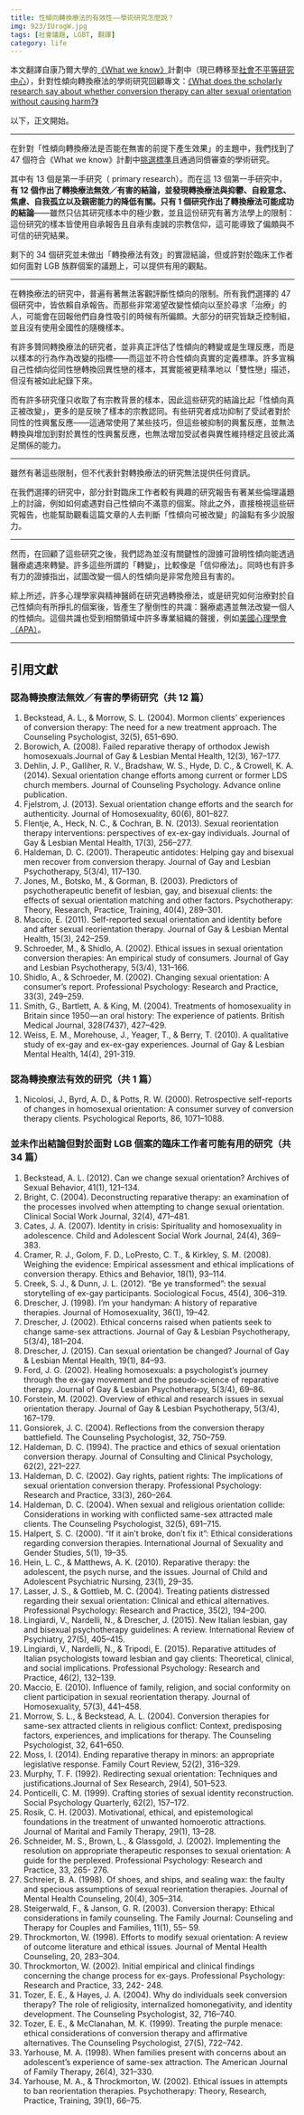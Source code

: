 ```yaml
---
title: 性傾向轉換療法的有效性——學術研究怎麼說？
img: 923/IUrogW.jpg
tags: [社會議題, LGBT, 翻譯]
category: life
---
```


本文翻譯自康乃爾大學的[《What we know》](https://whatweknow.inequality.cornell.edu/)計劃中（現已轉移至[社會不平等研究中心](http://inequality.cornell.edu/)），針對性傾向轉換療法的學術研究回顧專文：[《What does the scholarly research say about whether conversion therapy can alter sexual orientation without causing harm?》](https://whatweknow.inequality.cornell.edu/topics/lgbt-equality/what-does-the-scholarly-research-say-about-whether-conversion-therapy-can-alter-sexual-orientation-without-causing-harm/)

<!--more-->

以下，正文開始。

---

在針對「性傾向轉換療法是否能在無害的前提下產生效果」的主題中，我們找到了 47 個符合《What we know》計劃中[挑選標準](https://whatweknow.inequality.cornell.edu/about/selection-methodology/)且通過同儕審查的學術研究。

其中有 13 個是第一手研究（ primary research）。而在這 13 個第一手研究中，**有 12 個作出了轉換療法無效／有害的結論，並發現轉換療法與抑鬱、自殺意念、焦慮、自我孤立以及親密能力的降低有關。只有 1 個研究作出了轉換療法可能成功的結論**——雖然只佔其研究樣本中的極少數，並且這份研究有著方法學上的限制：這份研究的樣本皆使用自承報告且自承有虔誠的宗教信仰，這可能導致了偏頗與不可信的研究結果。

剩下的 34 個研究並未做出「轉換療法有效」的實證結論，但或許對於臨床工作者如何面對 LGB 族群個案的議題上，可以提供有用的觀點。

---

在轉換療法的研究中，普遍有著無法客觀評斷性傾向的限制。所有我們選擇的 47 個研究中，皆依賴自承報告。而那些非常渴望改變性傾向以至於尋求「治療」的人，可能會在回報他們自身性吸引的時候有所偏頗。大部分的研究皆缺乏控制組，並且沒有使用全國性的隨機樣本。

有許多贊同轉換療法的研究者，並非真正評估了性傾向的轉變或是生理反應，而是以樣本的行為作為改變的指標——而這並不符合性傾向真實的定義標準。許多宣稱自己性傾向從同性戀轉換回異性戀的樣本，其實能被更精準地以「雙性戀」描述，但沒有被如此紀錄下來。

而有許多研究僅只收取了有宗教背景的樣本，因此這些研究的結論比起「性傾向真正被改變」，更多的是反映了樣本的宗教認同。有些研究者成功抑制了受試者對於同性的性興奮反應——這通常使用了某些技巧，但這些被抑制的興奮反應，並無法轉換與增加到對於異性的性興奮反應，也無法增加受試者與異性維持穩定且彼此滿足關係的能力。

---

雖然有著這些限制，但不代表針對轉換療法的研究無法提供任何資訊。

在我們選擇的研究中，部分針對臨床工作者較有興趣的研究報告有著某些倫理議題上的討論，例如如何處遇對自己性傾向不滿意的個案。除此之外，直接檢視這些研究報告，也能幫助觀看這篇文章的人去判斷「性傾向可被改變」的論點有多少說服力。

---

然而，在回顧了這些研究之後，我們認為並沒有關鍵性的證據可證明性傾向能透過醫療處遇來轉變。許多這些所謂的「轉變」，比較像是「信仰療法」。同時也有許多有力的證據指出，試圖改變一個人的性傾向是非常危險且有害的。

綜上所述，許多心理學家與精神醫師在研究過轉換療法，或是研究如何治療對於自己性傾向有所掙扎的個案後，皆產生了壓倒性的共識：醫療處遇並無法改變一個人的性傾向。這個共識也受到相關領域中許多專業組織的聲援，例如[美國心理學會（APA）](https://www.apa.org/pi/lgbt/resources/therapeutic-response.pdf)。

---

## 引用文獻

### 認為轉換療法無效／有害的學術研究（共 12 篇）

1. Beckstead, A. L., & Morrow, S. L. (2004). Mormon clients’ experiences of conversion therapy: The need for a new treatment approach. The Counseling Psychologist, 32(5), 651–690.
2. Borowich, A. (2008). Failed reparative therapy of orthodox Jewish homosexuals.Journal of Gay & Lesbian Mental Health, 12(3), 167–177.
3. Dehlin, J. P., Galliher, R. V., Bradshaw, W. S., Hyde, D. C., & Crowell, K. A. (2014). Sexual orientation change efforts among current or former LDS church members. Journal of Counseling Psychology. Advance online publication.
4. Fjelstrom, J. (2013). Sexual orientation change efforts and the search for authenticity. Journal of Homosexuality, 60(6), 801–827.
5. Flentje, A., Heck, N. C., & Cochran, B. N. (2013). Sexual reorientation therapy interventions: perspectives of ex-ex-gay individuals. Journal of Gay & Lesbian Mental Health, 17(3), 256–277.
6. Haldeman, D. C. (2001). Therapeutic antidotes: Helping gay and bisexual men recover from conversion therapy. Journal of Gay and Lesbian Psychotherapy, 5(3/4), 117–130.
7. Jones, M., Botsko, M., & Gorman, B. (2003). Predictors of psychotherapeutic benefit of lesbian, gay, and bisexual clients: the effects of sexual orientation matching and other factors. Psychotherapy: Theory, Research, Practice, Training, 40(4), 289–301.
8. Maccio, E. (2011). Self-reported sexual orientation and identity before and after sexual reorientation therapy. Journal of Gay & Lesbian Mental Health, 15(3), 242–259.
9. Schroeder, M., & Shidlo, A. (2002). Ethical issues in sexual orientation conversion therapies: An empirical study of consumers. Journal of Gay and Lesbian Psychotherapy, 5(3/4), 131–166.
10. Shidlo, A., & Schroeder, M. (2002). Changing sexual orientation: A consumer’s report. Professional Psychology: Research and Practice, 33(3), 249–259.
11. Smith, G., Bartlett, A. & King, M. (2004). Treatments of homosexuality in Britain since 1950 — an oral history: The experience of patients. British Medical Journal, 328(7437), 427–429.
12. Weiss, E. M., Morehouse, J., Yeager, T., & Berry, T. (2010). A qualitative study of ex-gay and ex-ex-gay experiences. Journal of Gay & Lesbian Mental Health, 14(4), 291-319.

### 認為轉換療法有效的研究（共 1 篇）

1. Nicolosi, J., Byrd, A. D., & Potts, R. W. (2000). Retrospective self-reports of changes in homosexual orientation: A consumer survey of conversion therapy clients. Psychological Reports, 86, 1071–1088.

### 並未作出結論但對於面對 LGB 個案的臨床工作者可能有用的研究（共 34 篇）

1. Beckstead, A. L. (2012). Can we change sexual orientation? Archives of Sexual Behavior, 41(1), 121–134.
2. Bright, C. (2004). Deconstructing reparative therapy: an examination of the processes involved when attempting to change sexual orientation. Clinical Social Work Journal, 32(4), 471–481.
3. Cates, J. A. (2007). Identity in crisis: Spirituality and homosexuality in adolescence. Child and Adolescent Social Work Journal, 24(4), 369–383.
4. Cramer, R. J., Golom, F. D., LoPresto, C. T., & Kirkley, S. M. (2008). Weighing the evidence: Empirical assessment and ethical implications of conversion therapy. Ethics and Behavior, 18(1), 93–114.
5. Creek, S. J., & Dunn, J. L. (2012). “Be ye transformed”: the sexual storytelling of ex-gay participants. Sociological Focus, 45(4), 306–319.
6. Drescher, J. (1998). I’m your handyman: A history of reparative therapies. Journal of Homosexuality, 36(1), 19–42.
7. Drescher, J. (2002). Ethical concerns raised when patients seek to change same-sex attractions. Journal of Gay & Lesbian Psychotherapy, 5(3/4), 181–204.
8. Drescher, J. (2015). Can sexual orientation be changed? Journal of Gay & Lesbian Mental Health, 19(1), 84–93.
9. Ford, J. G. (2002). Healing homosexuals: a psychologist’s journey through the ex-gay movement and the pseudo-science of reparative therapy. Journal of Gay & Lesbian Psychotherapy, 5(3/4), 69–86.
10. Forstein, M. (2002). Overview of ethical and research issues in sexual orientation therapy. Journal of Gay & Lesbian Psychotherapy, 5(3/4), 167–179.
11. Gonsiorek, J. C. (2004). Reflections from the conversion therapy battlefield. The Counseling Psychologist, 32, 750–759.
12. Haldeman, D. C. (1994). The practice and ethics of sexual orientation conversion therapy. Journal of Consulting and Clinical Psychology, 62(2), 221–227.
13. Haldeman, D. C. (2002). Gay rights, patient rights: The implications of sexual orientation conversion therapy. Professional Psychology: Research and Practice, 33(3), 260–264.
14. Haldeman, D. C. (2004). When sexual and religious orientation collide: Considerations in working with conflicted same-sex attracted male clients. The Counseling Psychologist, 32(5), 691–715.
15. Halpert, S. C. (2000). “If it ain’t broke, don’t fix it”: Ethical considerations regarding conversion therapies. International Journal of Sexuality and Gender Studies, 5(1), 19–35.
16. Hein, L. C., & Matthews, A. K. (2010). Reparative therapy: the adolescent, the psych nurse, and the issues. Journal of Child and Adolescent Psychiatric Nursing, 23(1), 29–35.
17. Lasser, J. S., & Gottlieb, M. C. (2004). Treating patients distressed regarding their sexual orientation: Clinical and ethical alternatives. Professional Psychology: Research and Practice, 35(2), 194–200.
18. Lingiardi, V., Nardelli, N., & Drescher, J. (2015). New Italian lesbian, gay and bisexual psychotherapy guidelines: A review. International Review of Psychiatry, 27(5), 405–415.
19. Lingiardi, V., Nardelli, N., & Tripodi, E. (2015). Reparative attitudes of Italian psychologists toward lesbian and gay clients: Theoretical, clinical, and social implications. Professional Psychology: Research and Practice, 46(2), 132–139.
20. Maccio, E. (2010). Influence of family, religion, and social conformity on client participation in sexual reorientation therapy. Journal of Homosexuality, 57(3), 441–458.
21. Morrow, S. L., & Beckstead, A. L. (2004). Conversion therapies for same-sex attracted clients in religious conflict: Context, predisposing factors, experiences, and implications for therapy. The Counseling Psychologist, 32, 641–650.
22. Moss, I. (2014). Ending reparative therapy in minors: an appropriate legislative response. Family Court Review, 52(2), 316–329.
23. Murphy, T. F. (1992). Redirecting sexual orientation: Techniques and justifications.Journal of Sex Research, 29(4), 501–523.
24. Ponticelli, C. M. (1999). Crafting stories of sexual identity reconstruction. Social Psychology Quarterly, 62(2), 157–172.
25. Rosik, C. H. (2003). Motivational, ethical, and epistemological foundations in the treatment of unwanted homoerotic attractions. Journal of Marital and Family Therapy, 29(1), 13–28.
26. Schneider, M. S., Brown, L., & Glassgold, J. (2002). Implementing the resolution on appropriate therapeutic responses to sexual orientation: A guide for the perplexed. Professional Psychology: Research and Practice, 33, 265- 276.
27. Schreier, B. A. (1998). Of shoes, and ships, and sealing wax: the faulty and specious assumptions of sexual reorientation therapies. Journal of Mental Health Counseling, 20(4), 305–314.
28. Steigerwald, F., & Janson, G. R. (2003). Conversion therapy: Ethical considerations in family counseling. The Family Journal: Counseling and Therapy for Couples and Families, 11(1), 55– 59.
29. Throckmorton, W. (1998). Efforts to modify sexual orientation: A review of outcome literature and ethical issues. Journal of Mental Health Counseling, 20, 283–304.
30. Throckmorton, W. (2002). Initial empirical and clinical findings concerning the change process for ex-gays. Professional Psychology: Research and Practice, 33, 242- 248.
31. Tozer, E. E., & Hayes, J. A. (2004). Why do individuals seek conversion therapy? The role of religiosity, internalized homonegativity, and identity development. The Counseling Psychologist, 32, 716–740.
32. Tozer, E. E., & McClanahan, M. K. (1999). Treating the purple menace: ethical considerations of conversion therapy and affirmative alternatives. The Counseling Psychologist, 27(5), 722–742.
33. Yarhouse, M. A. (1998). When families present with concerns about an adolescent’s experience of same-sex attraction. The American Journal of Family Therapy, 26(4), 321–330.
34. Yarhouse, M. A., & Throckmorton, W. (2002). Ethical issues in attempts to ban reorientation therapies. Psychotherapy: Theory, Research, Practice, Training, 39(1), 66–75.
